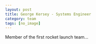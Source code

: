 ```yaml
---
layout: post
title: George Kersey - Systems Engineer
category: team
tags: [no_image]
---
```


Member of the first rocket launch team...
